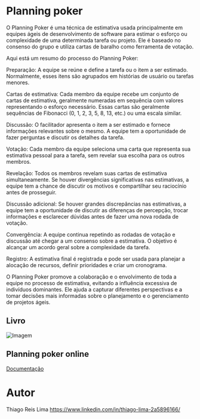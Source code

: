 # Planning poker
  O Planning Poker é uma técnica de estimativa usada principalmente em equipes ágeis de desenvolvimento de software para estimar o esforço ou complexidade de uma determinada tarefa ou projeto. Ele é baseado no consenso do grupo e utiliza cartas de baralho como ferramenta de votação.

Aqui está um resumo do processo do Planning Poker:

Preparação: A equipe se reúne e define a tarefa ou o item a ser estimado. Normalmente, esses itens são agrupados em histórias de usuário ou tarefas menores.

Cartas de estimativa: Cada membro da equipe recebe um conjunto de cartas de estimativa, geralmente numeradas em sequência com valores representando o esforço necessário. Essas cartas são geralmente sequências de Fibonacci (0, 1, 2, 3, 5, 8, 13, etc.) ou uma escala similar.

Discussão: O facilitador apresenta o item a ser estimado e fornece informações relevantes sobre o mesmo. A equipe tem a oportunidade de fazer perguntas e discutir os detalhes da tarefa.

Votação: Cada membro da equipe seleciona uma carta que representa sua estimativa pessoal para a tarefa, sem revelar sua escolha para os outros membros.

Revelação: Todos os membros revelam suas cartas de estimativa simultaneamente. Se houver divergências significativas nas estimativas, a equipe tem a chance de discutir os motivos e compartilhar seu raciocínio antes de prosseguir.

Discussão adicional: Se houver grandes discrepâncias nas estimativas, a equipe tem a oportunidade de discutir as diferenças de percepção, trocar informações e esclarecer dúvidas antes de fazer uma nova rodada de votação.

Convergência: A equipe continua repetindo as rodadas de votação e discussão até chegar a um consenso sobre a estimativa. O objetivo é alcançar um acordo geral sobre a complexidade da tarefa.

Registro: A estimativa final é registrada e pode ser usada para planejar a alocação de recursos, definir prioridades e criar um cronograma.

O Planning Poker promove a colaboração e o envolvimento de toda a equipe no processo de estimativa, evitando a influência excessiva de indivíduos dominantes. Ele ajuda a capturar diferentes perspectivas e a tomar decisões mais informadas sobre o planejamento e o gerenciamento de projetos ágeis.

## Livro
![Imagem](https://planningpokeronline.com/static/voting-e4497d22ea71bf5d2dbc243a83b46f6c.webp)

## Planning poker online
[Documentação](https://planningpokeronline.com/)

# Autor
Thiago Reis Lima
https://www.linkedin.com/in/thiago-lima-2a5896166/
